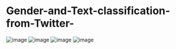 # Gender-and-Text-classification-from-Twitter-
![image](https://user-images.githubusercontent.com/94231655/229364876-466463ff-2b83-470c-ad70-5b5f49abba78.png)
![image](https://user-images.githubusercontent.com/94231655/229364881-a79a03fd-3c10-4c78-8619-9cc40b8cc285.png)
![image](https://user-images.githubusercontent.com/94231655/229364883-ed76c7a6-cd71-48e5-ab0a-69d1b57b4e9d.png)
![image](https://user-images.githubusercontent.com/94231655/229364888-b87f5c5e-4df5-4007-ae3f-5b3dccbdfe6f.png)


